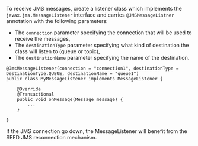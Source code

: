 To receive JMS messages, create a listener class which implements the `javax.jms.MessageListener` interface and carries `@JMSMessageListner` annotation with the following parameters:

* The `connection` parameter specifying the connection that will be used to receive the messages,
* The `destinationType` parameter specifying what kind of destination the class will listen to (queue or topic),
* The `destinationName` parameter specifying the name of the destination.

```
@JmsMessageListener(connection = "connection1", destinationType = DestinationType.QUEUE, destinationName = "queue1")
public class MyMessageListener implements MessageListener {

    @Override
    @Transactional
    public void onMessage(Message message) {
        ...
    }

}
```

<div class="callout callout-info">
If the JMS connection go down, the MessageListener will benefit from the SEED JMS reconnection mechanism.
</div>
